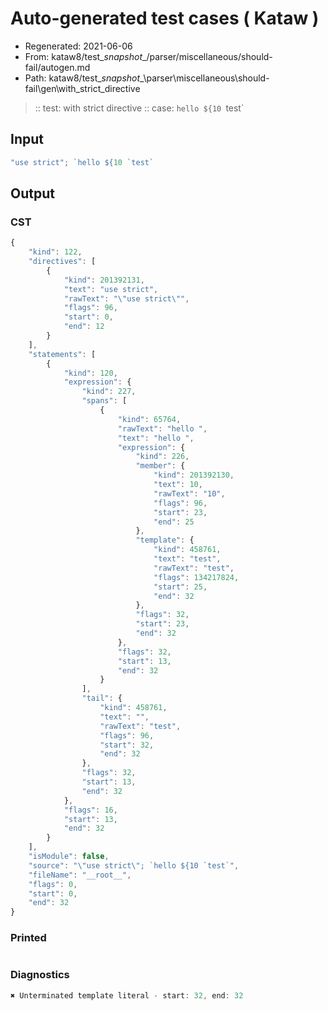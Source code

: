 # Auto-generated test cases ( Kataw )
- Regenerated: 2021-06-06
- From: kataw8/test\__snapshot__/parser/miscellaneous/should-fail/autogen.md
- Path: kataw8/test\__snapshot__\parser\miscellaneous\should-fail\gen\with_strict_directive
> :: test: with strict directive
> :: case: `hello ${10 `test`
## Input

`````js
"use strict"; `hello ${10 `test`
`````
## Output

### CST

```javascript
{
    "kind": 122,
    "directives": [
        {
            "kind": 201392131,
            "text": "use strict",
            "rawText": "\"use strict\"",
            "flags": 96,
            "start": 0,
            "end": 12
        }
    ],
    "statements": [
        {
            "kind": 120,
            "expression": {
                "kind": 227,
                "spans": [
                    {
                        "kind": 65764,
                        "rawText": "hello ",
                        "text": "hello ",
                        "expression": {
                            "kind": 226,
                            "member": {
                                "kind": 201392130,
                                "text": 10,
                                "rawText": "10",
                                "flags": 96,
                                "start": 23,
                                "end": 25
                            },
                            "template": {
                                "kind": 458761,
                                "text": "test",
                                "rawText": "test",
                                "flags": 134217824,
                                "start": 25,
                                "end": 32
                            },
                            "flags": 32,
                            "start": 23,
                            "end": 32
                        },
                        "flags": 32,
                        "start": 13,
                        "end": 32
                    }
                ],
                "tail": {
                    "kind": 458761,
                    "text": "",
                    "rawText": "test",
                    "flags": 96,
                    "start": 32,
                    "end": 32
                },
                "flags": 32,
                "start": 13,
                "end": 32
            },
            "flags": 16,
            "start": 13,
            "end": 32
        }
    ],
    "isModule": false,
    "source": "\"use strict\"; `hello ${10 `test`",
    "fileName": "__root__",
    "flags": 0,
    "start": 0,
    "end": 32
}
```

### Printed

```javascript

```

### Diagnostics

```javascript
✖ Unterminated template literal - start: 32, end: 32

```

